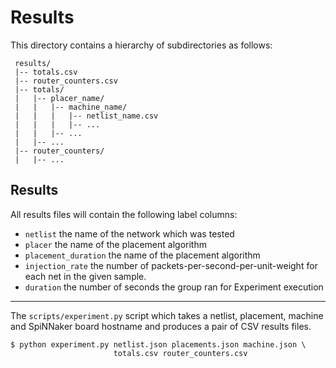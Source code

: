 Results
=======

This directory contains a hierarchy of subdirectories as follows:

     results/
     |-- totals.csv
     |-- router_counters.csv
     |-- totals/
     |   |-- placer_name/
     |   |   |-- machine_name/
     |   |   |   |-- netlist_name.csv
     |   |   |   |-- ...
     |   |   |-- ...
     |   |-- ...
     |-- router_counters/
     |   |-- ...

Results
-------

All results files will contain the following label columns:

* `netlist` the name of the network which was tested
* `placer` the name of the placement algorithm
* `placement_duration` the name of the placement algorithm
* `injection_rate` the number of packets-per-second-per-unit-weight for each
  net in the given sample.
* `duration` the number of seconds the group ran for
Experiment execution
--------------------

The `scripts/experiment.py` script which takes a netlist, placement, machine
and SpiNNaker board hostname and produces a pair of CSV results files.

    $ python experiment.py netlist.json placements.json machine.json \
                           totals.csv router_counters.csv
